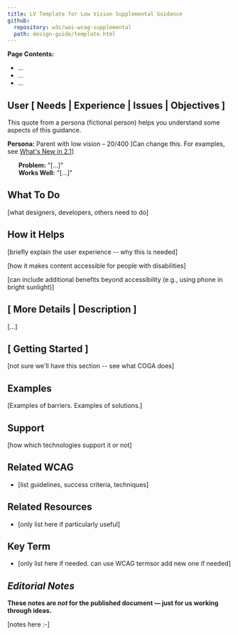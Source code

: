 ```yaml
---
title: LV Template for Low Vision Supplemental Guidance
github: 
  repository: w3c/wai-wcag-supplemental
  path: design-guide/template.html
---
```


**Page Contents:**
* ...
* ...
* ...

## User [ Needs | Experience | Issues | Objectives ]

This quote from a persona (fictional person) helps you understand some aspects of this guidance.

**Persona:** Parent with low vision – 20/400 [Can change this. For examples, see [What's New in 2.1](https://www.w3.org/WAI/standards-guidelines/wcag/new-in-21/)]

<div style="margin-left: 25px"><strong>Problem:</strong> "[...]"</div>
<div style="margin-left: 25px"><strong>Works Well:</strong> "[...]"</div>

##  What To Do

[what designers, developers, others need to do]

##  How it Helps

[briefly explain the user experience -- why this is needed]

[how it makes content accessible for people with disabilities]

[can include additional benefits beyond accessibility (e.g., using phone in bright sunlight)]

##  [ More Details | Description ]

[...]

##  [ Getting Started ]

[not sure we'll have this section -- see what COGA does]

##  Examples

[Examples of barriers. Examples of solutions.]

##  Support
[how which technologies support it or not]

##  Related WCAG

* [list guidelines, success criteria, techniques]

##  Related Resources
* [only list here if particularly useful]

##  Key Term
* [only list here if needed. can use WCAG termsor add new one if needed]

##  <em>Editorial Notes </em>

<strong>These notes are <em>not</em> for the published document &mdash; just for us working through ideas.</strong>

[notes here :-]
